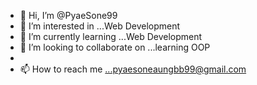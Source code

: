 - 👋 Hi, I’m @PyaeSone99
- 👀 I’m interested in ...Web Development
- 🌱 I’m currently learning ...Web Development
- 💞️ I’m looking to collaborate on ...learning OOP 
- 
- 📫 How to reach me ...pyaesoneaungbb99@gmail.com

<!---
PyaeSone99/PyaeSone99 is a ✨ special ✨ repository because its `README.md` (this file) appears on your GitHub profile.
You can click the Preview link to take a look at your changes.
--->
